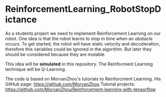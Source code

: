 # ReinforcementLearning_RobotStopDictance

As a students project we need to implement Reinforcement Learning on our robot. One idea is that the robot learns to stop in time when an obstacle occurs. To get started, the robot will have static velocity and decceleration, therefore this variables could be ignored in the algorithm. But later they should be considered because they are mutable.

This idea will be __simulated__ in this repository. The Reinfocment Learning technique will be Q-Learning.

The code is based on MorvanZhou's tutorials to Reinforcment Learning.
His GitHub page: https://github.com/MorvanZhou
Tutorial projects: https://github.com/MorvanZhou/Reinforcement-learning-with-tensorflow
